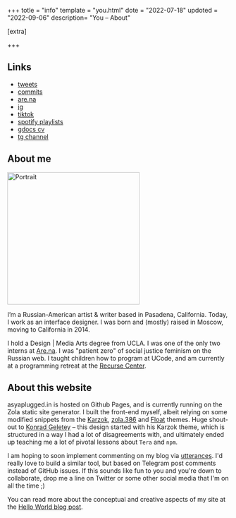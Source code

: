+++
totle = "info"
template = "you.html"
dote = "2022-07-18"
updoted = "2022-09-06"
description= "You – About"


[extra]

+++

## Links

- [tweets](https://twitter.com/asyapluggedin)
- [commits](https://github.com/asyapluggedin)
- [are.na](https://www.are.na/anastasia-davydova-lewis/index)
- [ig](https://www.instagram.com/asyapluggedin/)
- [tiktok](https://www.tiktok.com/@xnastasia/)
- [spotify playlists](https://open.spotify.com/user/1117495726?si=TKcbbx10QnqTFTvgA1Teqg)
- [gdocs cv](https://docs.google.com/document/d/1BvczAevODulwG7kgEpTFwbRjttJ3xvu83rBzBa7izsY/edit?usp=sharing)
- [tg channel](https://t.me/adhdavydova)

## About me

<img src="https://asyaplugged.in/assets/ditherpfp.png" alt="Portrait" width="300">

I’m a Russian-American artist & writer based in Pasadena, California. Today, I work as an interface designer. I was born and (mostly) raised in Moscow, moving to California in 2014.

I hold a Design | Media Arts degree from UCLA. I was one of the only two interns at [Are.na](http://www.are.na/). I was "patient zero" of social justice feminism on the Russian web. I taught children how to program at UCode, and am currently at a programming retreat at the [Recurse Center](https://www.recurse.com/).

## About this website

asyaplugged.in is hosted on Github Pages, and is currently running on the Zola static site generator. I built the front-end myself, albeit relying on some modified snippets from the [Karzok](https://www.getzola.org/themes/karzok/), [zola.386](https://www.getzola.org/themes/zola-386/) and [Float](https://www.getzola.org/themes/float/) themes. Huge shout-out to [Konrad Geletey](https://github.com/kogeletey) – this design started with his Karzok theme, which is structured in a way I had a lot of disagreements with, and ultimately ended up teaching me a lot of pivotal lessons about `Tera` and `npm`.

I am hoping to soon implement commenting on my blog via [utterances](https://utteranc.es/). I'd really love to build a similar tool, but based on Telegram post comments instead of GitHub issues. If this sounds like fun to you and you're down to collaborate, drop me a line on Twitter or some other social media that I'm on all the time ;)

You can read more about the conceptual and creative aspects of my site at the [Hello World blog post](https://asyaplugged.in/know/hello-world/).
